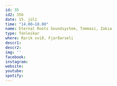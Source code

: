 ```yaml
---
id: 35
id2: 35b
date: 15. júlí
time: "14.00–18.00"
name: Eternal Roots Soundsystem, Tommasi, Zakia
type: Tónleikar
where: Rarik svið, Fjarðarseli
descr1:
descr2: 
img: ''
facebook: 
instagram:  
website:
youtube: 
spotify:
---
```

